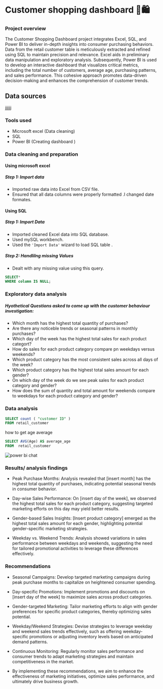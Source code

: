 # Customer shopping dashboard 🛒🛍️

### Project overview
The Customer Shopping Dashboard project integrates Excel, SQL, and Power BI to deliver in-depth insights into consumer purchasing behaviors. Data from the retail customer table is meticulously extracted and refined using SQL to maintain precision and relevance. Excel aids in preliminary data manipulation and exploratory analysis. Subsequently, Power BI is used to develop an interactive dashboard that visualizes critical metrics, including the total number of customers, average age, purchasing patterns, and sales performance. This cohesive approach promotes data-driven decision-making and enhances the comprehension of customer trends.

## Data sources
jjjjjj
### Tools used
- Microsoft excel (Data cleaning)
- SQL
- Power BI (Creating dashboard )
### Data cleaning and preparation
#### Using microsoft excel 
##### Step 1: Import data
- Imported raw data into Excel from CSV file.
- Ensured that all data columns were properly formatted .I changed date formates.

 #### Using SQL
##### Step 1: Import Data
- Imported cleaned Excel data into SQL database.
- Used mySQL workbench.
- Used the ```'Import Data'``` wizard to load SQL table .
  
##### Step 2: Handlilng missing Values
- Dealt with any missing value using this query.

 ```sql
 SELECT*
 WHERE column IS NULL;
  ```
  
### Exploratory data analysis
##### Hyothetical Questions asked to come up with the customer behaviour investigation:
- Which month has the highest total quantity of purchases?
- Are there any noticeble trends or seasonal patterns in monthly purchases?
- Which day of the week has the highest total sales for each product categort?
- How do sales for each product category compare pn weekdays versus weekends?
- Which product category has the most consistent sales across all days of the week?
- Which product category has the highest total sales amount for each gender?
- On which day of the week do we see peak sales for each product category and gender?
- How does the sum of quantity and total amount for weekends compare to weekdays for each product category and gender?
### Data analysis
```sql
SELECT count ( "customer ID" )
FROM retail_customer
```
how to get age average
```sql
SELECT AVG(Age) AS average_age
FROM  retail_customer
```

![power bi chat](https://github.com/Dimatymadiba/Customer-shopping-dashboard/assets/160989746/34dda12b-5138-4ec3-aa5e-f1d040627d39)



### Results/ analysis findings

- Peak Purchase Months: Analysis revealed that [insert month] has the highest total quantity of purchases, indicating potential seasonal trends in consumer behavior.

- Day-wise Sales Performance: On [insert day of the week], we observed the highest total sales for each product category, suggesting targeted marketing efforts on this day may yield better results.

- Gender-based Sales Insights: [Insert product category] emerged as the highest total sales amount for each gender, highlighting potential gender-specific marketing strategies.

- Weekday vs. Weekend Trends: Analysis showed variations in sales performance between weekdays and weekends, suggesting the need for tailored promotional activities to leverage these differences effectively.

### Recommendations

- Seasonal Campaigns: Develop targeted marketing campaigns during peak purchase months to capitalize on heightened consumer spending.

- Day-specific Promotions: Implement promotions and discounts on [insert day of the week] to maximize sales across product categories.

- Gender-targeted Marketing: Tailor marketing efforts to align with gender preferences for specific product categories, thereby optimizing sales potential.

- Weekday/Weekend Strategies: Devise strategies to leverage weekday and weekend sales trends effectively, such as offering weekday-specific promotions or adjusting inventory levels based on anticipated demand patterns.

- Continuous Monitoring: Regularly monitor sales performance and consumer trends to adapt marketing strategies and maintain competitiveness in the market.

- By implementing these recommendations, we aim to enhance the effectiveness of marketing initiatives, optimize sales performance, and ultimately drive business growth.





